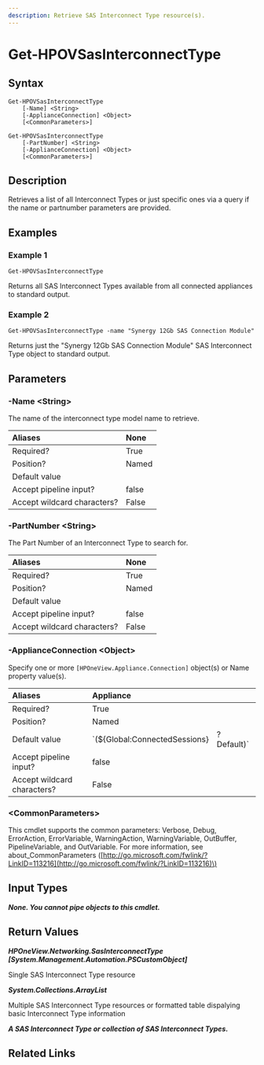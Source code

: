 ```yaml
---
description: Retrieve SAS Interconnect Type resource(s).
---
```


# Get-HPOVSasInterconnectType

## Syntax

```text
Get-HPOVSasInterconnectType
    [-Name] <String>
    [-ApplianceConnection] <Object>
    [<CommonParameters>]
```

```text
Get-HPOVSasInterconnectType
    [-PartNumber] <String>
    [-ApplianceConnection] <Object>
    [<CommonParameters>]
```

## Description

Retrieves a list of all Interconnect Types or just specific ones via a query if the name or partnumber parameters are provided.

## Examples

### Example 1

```text
Get-HPOVSasInterconnectType
```

Returns all SAS Interconnect Types available from all connected appliances to standard output.

### Example 2

```text
Get-HPOVSasInterconnectType -name "Synergy 12Gb SAS Connection Module"
```

Returns just the "Synergy 12Gb SAS Connection Module" SAS Interconnect Type object to standard output.

## Parameters

### -Name &lt;String&gt;

The name of the interconnect type model name to retrieve.

| Aliases | None |
| :--- | :--- |
| Required? | True |
| Position? | Named |
| Default value |  |
| Accept pipeline input? | false |
| Accept wildcard characters? | False |

### -PartNumber &lt;String&gt;

The Part Number of an Interconnect Type to search for.

| Aliases | None |
| :--- | :--- |
| Required? | True |
| Position? | Named |
| Default value |  |
| Accept pipeline input? | false |
| Accept wildcard characters? | False |

### -ApplianceConnection &lt;Object&gt;

Specify one or more `[HPOneView.Appliance.Connection]` object\(s\) or Name property value\(s\).

| Aliases | Appliance |  |
| :--- | :--- | :--- |
| Required? | True |  |
| Position? | Named |  |
| Default value | \`\(${Global:ConnectedSessions} | ? Default\)\` |
| Accept pipeline input? | false |  |
| Accept wildcard characters? | False |  |

### &lt;CommonParameters&gt;

This cmdlet supports the common parameters: Verbose, Debug, ErrorAction, ErrorVariable, WarningAction, WarningVariable, OutBuffer, PipelineVariable, and OutVariable. For more information, see about\_CommonParameters \([http://go.microsoft.com/fwlink/?LinkID=113216](http://go.microsoft.com/fwlink/?LinkID=113216)\)

## Input Types

_**None. You cannot pipe objects to this cmdlet.**_

## Return Values

_**HPOneView.Networking.SasInterconnectType \[System.Management.Automation.PSCustomObject\]**_

Single SAS Interconnect Type resource

_**System.Collections.ArrayList**_ 

Multiple SAS Interconnect Type resources or formatted table dispalying basic Interconnect Type information

_**A SAS Interconnect Type or collection of SAS Interconnect Types.**_

## Related Links

